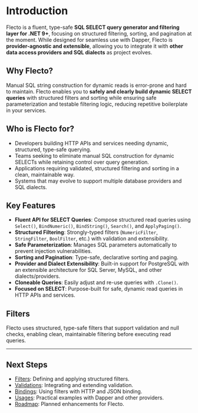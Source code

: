 # Introduction

Flecto is a fluent, type-safe **SQL SELECT query generator and filtering layer for .NET 9+**, 
focusing on structured filtering, sorting, and pagination at the moment. 
While designed for seamless use with Dapper, Flecto is **provider-agnostic and extensible**, 
allowing you to integrate it with **other data access providers and SQL dialects** 
as project evolves.

## Why Flecto?
Manual SQL string construction for dynamic reads is error-prone and hard to maintain. 
Flecto enables you to **safely and clearly build dynamic SELECT queries** with structured filters 
and sorting while ensuring safe parameterization and testable filtering logic, 
reducing repetitive boilerplate in your services.

## Who is Flecto for?
- Developers building HTTP APIs and services needing dynamic, structured, type-safe querying.
- Teams seeking to eliminate manual SQL construction for dynamic SELECTs while retaining control over query generation.
- Applications requiring validated, structured filtering and sorting in a clean, maintainable way.
- Systems that may evolve to support multiple database providers and SQL dialects.

## Key Features
- **Fluent API for SELECT Queries**: Compose structured read queries using `Select()`, `BindNumeric()`, `BindString()`, `Search()`, and `ApplyPaging()`.
- **Structured Filtering**: Strongly-typed filters (`NumericFilter`, `StringFilter`, `BoolFilter`, etc.) with validation and extensibility.
- **Safe Parameterization**: Manages SQL parameters automatically to prevent injection vulnerabilities.
- **Sorting and Pagination**: Type-safe, declarative sorting and paging.
- **Provider and Dialect Extensibility**: Built-in support for PostgreSQL with an extensible architecture for SQL Server, MySQL, and other dialects/providers.
- **Cloneable Queries**: Easily adjust and re-use queries with `.Clone()`.
- **Focused on SELECT**: Purpose-built for safe, dynamic read queries in HTTP APIs and services.

## Filters
Flecto uses structured, type-safe filters that support validation and null checks, 
enabling clean, maintainable filtering before executing read queries.

---

## Next Steps
- [Filters](filters.md): Defining and applying structured filters.
- [Validations](validations.md): Integrating and extending validation.
- [Bindings](bindings.md): Using filters with HTTP and JSON binding.
- [Usages](usages.md): Practical examples with Dapper and other providers.
- [Roadmap](roadmap.md): Planned enhancements for Flecto.

